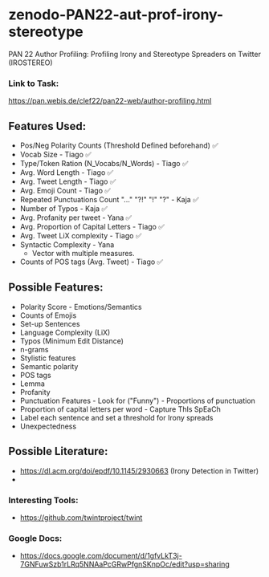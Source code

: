 # zenodo-PAN22-aut-prof-irony-stereotype
 PAN 22 Author Profiling: Profiling Irony and Stereotype Spreaders on Twitter (IROSTEREO)

### Link to Task:
https://pan.webis.de/clef22/pan22-web/author-profiling.html

## Features Used:
- Pos/Neg Polarity Counts (Threshold Defined beforehand) ✅
- Vocab Size - Tiago ✅
- Type/Token Ration (N_Vocabs/N_Words) - Tiago ✅
- Avg. Word Length - Tiago ✅
- Avg. Tweet Length - Tiago ✅
- Avg. Emoji Count - Tiago ✅
- Repeated Punctuations Count "..." "?!" "!" "?" - Kaja ✅
- Number of Typos - Kaja ✅
- Avg. Profanity per tweet - Yana ✅
- Avg. Proportion of Capital Letters - Tiago ✅
- Avg. Tweet LiX complexity - Tiago ✅
- Syntactic Complexity - Yana
    - Vector with multiple measures.
- Counts of POS tags (Avg. Tweet) - Tiago ✅

## Possible Features:
- Polarity Score - Emotions/Semantics
- Counts of Emojis 
- Set-up Sentences
- Language Complexity (LiX)
- Typos (Minimum Edit Distance)
- n-grams
- Stylistic features
- Semantic polarity 
- POS tags
- Lemma
- Profanity
- Punctuation Features - Look for ("Funny") - Proportions of punctuation 
- Proportion of capital letters per word - Capture ThIs SpEaCh
- Label each sentence and set a threshold for Irony spreads
- Unexpectedness

## Possible Literature:
- https://dl.acm.org/doi/epdf/10.1145/2930663 (Irony Detection in Twitter)
- 

### Interesting Tools:
- https://github.com/twintproject/twint

### Google Docs:
- https://docs.google.com/document/d/1gfvLkT3j-7GNFuwSzb1rLRq5NNAaPcGRwPfgnSKnpOc/edit?usp=sharing